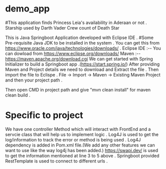 # demo_app
#This application finds 
Princess Leia's availability in Aderaan or not .
Starship used by Darth Vader
Crew count of Death Star

This is Java Springboot Application developed with Eclipse IDE .
#Some Pre-requisite 
Java JDK to be installed in the system . You can get this from https://www.oracle.com/java/technologies/downloads/ .
Eclipse IDE :-- You can dowload from https://www.eclipse.org/downloads/ 
Maven :-- https://maven.apache.org/download.cgi
We can get started with Spring Initializer to build a Springboot app .(https://start.spring.io/)
After providing Maven and Project details we need to download and Extract the file .
Then import the file to Eclispe .
 File -> Import -> Maven -> Existing Maven Project and then your project path .
 
Then open CMD in project path and give "mvn clean install" for maven clean build .

# Specific to project 
We have one controller Method which will interact with FrontEnd and a servcie class that will help us to implement logic .
Log4J is used to get the log/information to track the error or method is being used .
Log4J dependency is added in Pom.xml file.(We add any other features we can want to use like the way log4j has been added.)
https://swapi.dev/ is used to get the information mentioned at line 3 to 5 above .
Springboot provided RestTemplate is used to connect to different urls .

